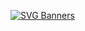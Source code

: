 [![SVG Banners](https://svg-banners.vercel.app/api?type=glitch&text1=Elsa-wirda🤹&width=200&height=400)](https://github.com/Akshay090/svg-banners)
